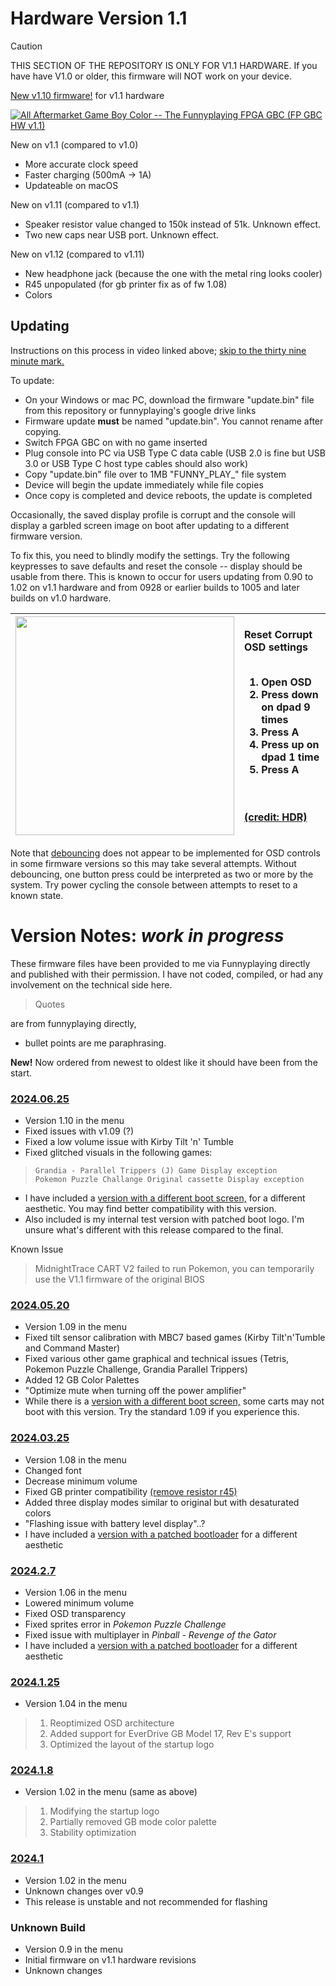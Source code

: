 # Hardware Version 1.1

> [!CAUTION]
> THIS SECTION OF THE REPOSITORY IS ONLY FOR V1.1 HARDWARE. If you have have V1.0 or older, this firmware will NOT work on your device. 

[New v1.10 firmware!](2024.06.25/patched_fw) for v1.1 hardware 

[![All Aftermarket Game Boy Color -- The Funnyplaying FPGA GBC (FP GBC HW v1.1)](https://img.youtube.com/vi/YM7wYx_SsRY/0.jpg)](https://www.youtube.com/watch?v=YM7wYx_SsRY)

New on v1.1 (compared to v1.0)
* More accurate clock speed
* Faster charging (500mA -> 1A)
* Updateable on macOS

New on v1.11 (compared to v1.1)
* Speaker resistor value changed to 150k instead of 51k. Unknown effect.
* Two new caps near USB port. Unknown effect. 

New on v1.12 (compared to v1.11)
* New headphone jack (because the one with the metal ring looks cooler)
* R45 unpopulated (for gb printer fix as of fw 1.08)
* Colors 
 
## Updating

Instructions on this process in video linked above; [skip to the thirty nine minute mark.](https://youtu.be/YM7wYx_SsRY&t=2341)

To update: 
* On your Windows or mac PC, download the firmware "update.bin" file from this repository or funnyplaying's google drive links
* Firmware update **must** be named "update.bin". You cannot rename after copying.
* Switch FPGA GBC on with no game inserted
* Plug console into PC via USB Type C data cable (USB 2.0 is fine but USB 3.0 or USB Type C host type cables should also work)
* Copy "update.bin" file over to 1MB "FUNNY_PLAY_" file system
* Device will begin the update immediately while file copies
* Once copy is completed and device reboots, the update is completed

Occasionally, the saved display profile is corrupt and the console will display a garbled screen image on boot after updating to a different firmware version. 

To fix this, you need to blindly modify the settings. Try the following keypresses to save defaults and reset the console -- display should be usable from there. This is known to occur for users updating from 0.90 to 1.02 on v1.1 hardware and from 0928 or earlier builds to 1005 and later builds on v1.0 hardware. 

| [<img src="../media/purple_screen.jpg" width="350" />](../media/purple_screen.jpg) | Reset Corrupt OSD settings<br><br><ol><li>Open OSD</li><li>Press down on dpad 9 times</li><li>Press A</li><li>Press up on dpad 1 time</li><li>Press A</li></ol><br><br>[(credit: HDR)](https://twitter.com/MartinRefseth) |
| :---: | :--- |

Note that [debouncing](https://www.techtarget.com/whatis/definition/debouncing) does not appear to be implemented for OSD controls in some firmware versions so this may take several attempts. Without debouncing, one button press could be interpreted as two or more by the system. Try power cycling the console between attempts to reset to a known state. 

# Version Notes: *work in progress*

These firmware files have been provided to me via Funnyplaying directly and published with their permission. I have not coded, compiled, or had any involvement on the technical side here. 

> Quotes

are from funnyplaying directly, 

* bullet points are me paraphrasing.

**New!** Now ordered from newest to oldest like it should have been from the start.

### [2024.06.25](2024.06.25)
* Version 1.10 in the menu
* Fixed issues with v1.09 (?)
* Fixed a low volume issue with Kirby Tilt 'n' Tumble
* Fixed glitched visuals in the following games: 
>     Grandia - Parallel Trippers (J) Game Display exception
>     Pokemon Puzzle Challange Original cassette Display exception
* I have included a [version with a different boot screen,](2024.06.25/patched_fw) for a different aesthetic. You may find better compatibility with this version.
* Also included is my internal test version with patched boot logo. I'm unsure what's different with this release compared to the final. 

Known Issue
> MidnightTrace CART V2 failed to run Pokemon, you can temporarily use the V1.1 firmware of the original BIOS

### [2024.05.20](2024.05.20)
* Version 1.09 in the menu
* Fixed tilt sensor calibration with MBC7 based games (Kirby Tilt'n'Tumble and Command Master)
* Fixed various other game graphical and technical issues (Tetris, Pokemon Puzzle Challenge, Grandia Parallel Trippers)
* Added 12 GB Color Palettes
* "Optimize mute when turning off the power amplifier"
* While there is a [version with a different boot screen,](2024.05.20/patched_fw) some carts may not boot with this version. Try the standard 1.09 if you experience this. 

### [2024.03.25](2024.03.25)
* Version 1.08 in the menu
* Changed font
* Decrease minimum volume
* Fixed GB printer compatibility [(remove resistor r45)](2024.03.25/R45.png)
* Added three display modes similar to original but with desaturated colors
* "Flashing issue with battery level display"..?
* I have included a [version with a patched bootloader](2024.03.25/patched_bootlogo) for a different aesthetic

### [2024.2.7](2024.2.7)
* Version 1.06 in the menu
* Lowered minimum volume
* Fixed OSD transparency
* Fixed sprites error in *Pokemon Puzzle Challenge*
* Fixed issue with multiplayer in *Pinball - Revenge of the Gator*
* I have included a [version with a patched bootloader](2024.2.7/patched_bootlogo) for a different aesthetic

### [2024.1.25](2024.1.25)
* Version 1.04 in the menu
> 1. Reoptimized OSD architecture
> 2. Added support for EverDrive GB Model 17, Rev E's support
> 3. Optimized the layout of the startup logo

### [2024.1.8](2024.1.8)
* Version 1.02 in the menu (same as above)
> 1. Modifying the startup logo
> 2. Partially removed GB mode color palette
> 3. Stability optimization

### [2024.1](2024.1)
* Version 1.02 in the menu
* Unknown changes over v0.9
* This release is unstable and not recommended for flashing

### Unknown Build
* Version 0.9 in the menu
* Initial firmware on v1.1 hardware revisions
* Unknown changes